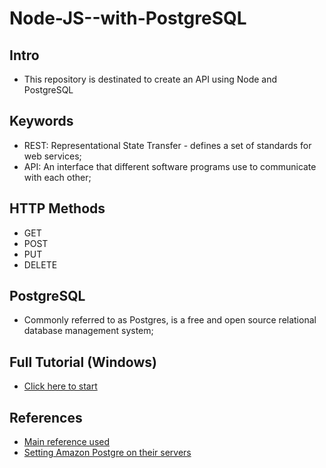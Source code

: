 # Node-JS--with-PostgreSQL

## Intro
- This repository is destinated to create an API using Node and PostgreSQL

## Keywords
- REST: Representational State Transfer - defines a set of standards for web services;
- API: An interface that different software programs use to communicate with each other;

## HTTP Methods
- GET
- POST
- PUT
- DELETE

## PostgreSQL
- Commonly referred to as Postgres, is a free and open source relational database management system;

## Full Tutorial (Windows)
- [Click here to start](https://github.com/jvlessa/Node-JS--with-PostgreSQL/wiki/Full-Tutorial)

## References
- [Main reference used](https://blog.logrocket.com/setting-up-a-restful-api-with-node-js-and-postgresql-d96d6fc892d8/)
- [Setting Amazon Postgre on their servers](https://aws.amazon.com/pt/getting-started/tutorials/create-connect-postgresql-db/)

